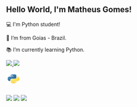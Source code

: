 ## Hello World, I'm Matheus Gomes!
 

:computer: I'm Python student!

:house_with_garden: I’m from Goias - Brazil.

:books: I’m currently learning Python.


 <div>
  <a href="https://github.com/devmatheusgomes">
  <img height="180em" src="https://github-readme-stats.vercel.app/api?username=devmatheusgomes&show_icons=true&include_all_commits=true&count_private=true&theme=dark"/>
  <img height="180em" src="https://github-readme-stats.vercel.app/api/top-langs/?username=devmatheusgomes&layout=compact&langs_count=7&theme=dark"/>
</div>
<div style="display: inline_block"><br>
  <img align="center" alt="MatheusGomes-python" height="30" width="40" src="https://raw.githubusercontent.com/devicons/devicon/master/icons/python/python-original.svg">
</div>

##

<div> 
  <a href="https://instagram.com/imatheusgomes" target="_blank"><img src="https://img.shields.io/badge/-Instagram-%23E4405F?style=for-the-badge&logo=instagram&logoColor=white" target="_blank"></a>
  <a href = "mailto:matheusg@me.com"><img src="https://img.shields.io/badge/-Gmail-%23333?style=for-the-badge&logo=gmail&logoColor=white" target="_blank"></a>
  <a href="https://www.linkedin.com/in/matheusgomesl" target="_blank"><img src="https://img.shields.io/badge/-LinkedIn-%230077B5?style=for-the-badge&logo=linkedin&logoColor=white" target="_blank"></a> 
</div>
